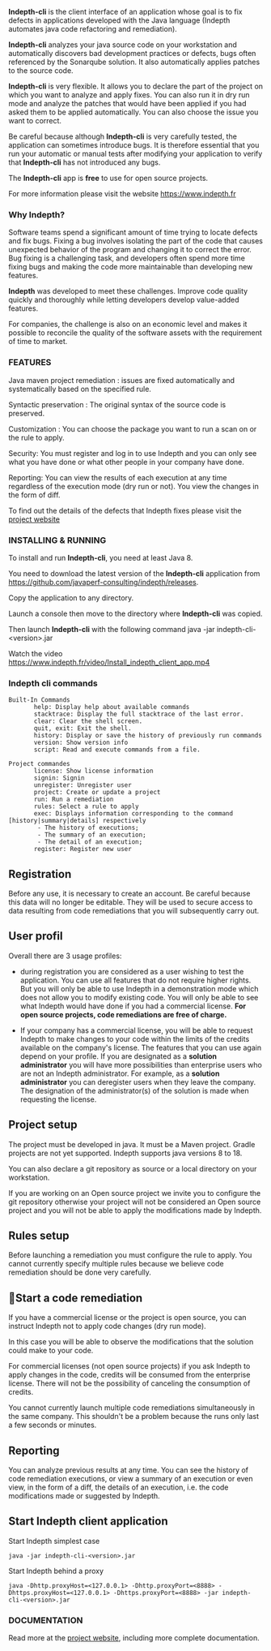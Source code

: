 


**Indepth-cli** is the client interface of an application whose goal is to fix defects in applications developed with the Java language (Indepth automates java code refactoring and remediation).

**Indepth-cli** analyzes your java source code on your workstation and automatically discovers bad development practices or defects, bugs often referenced by the Sonarqube solution. 
It also automatically applies patches to the source code.

**Indepth-cli** is very flexible. It allows you to declare the part of the project on which you want to analyze and apply fixes. 
You can also run it in dry run mode and analyze the patches that would have been applied if you had asked them to be applied automatically.
You can also choose the issue you want to correct.


Be careful because although **Indepth-cli** is very carefully tested, the application can sometimes introduce bugs. 
It is therefore essential that you run your automatic or manual tests after modifying your application to verify that **Indepth-cli** has not introduced any bugs.


The **Indepth-cli** app is **free** to use for open source projects.

For more information please visit the website https://www.indepth.fr

### Why Indepth?

Software teams spend a significant amount of time trying to locate defects and fix bugs. 
Fixing a bug involves isolating the part of the code that causes unexpected behavior of the program and changing it to correct the error. 
Bug fixing is a challenging task, and developers often spend more time fixing bugs and making the code more maintainable than developing new features.

**Indepth** was developed to meet these challenges. Improve code quality quickly and thoroughly while letting developers develop value-added features.

For companies, the challenge is also on an economic level and makes it possible to reconcile the quality of the software assets with the requirement of time to market.

### FEATURES

Java maven project remediation : issues are fixed automatically and systematically based on the specified rule.

Syntactic preservation : The original syntax of the source code is preserved.

Customization : You can choose the package you want to run a scan on or the rule to apply.

Security: You must register and log in to use Indepth and you can only see what you have done or what other people in your company have done.

Reporting: You can view the results of each execution at any time regardless of the execution mode (dry run or not). You view the changes in the form of diff.

To find out the details of the defects that Indepth fixes please visit the [project website](http://indepth.fr/documentation.html)


### INSTALLING & RUNNING

To install and run **Indepth-cli**, you need at least Java 8.

You need to download the latest version of the **Indepth-cli** application from https://github.com/javaperf-consulting/indepth/releases.

Copy the application to any directory.

Launch a console then move to the directory where **Indepth-cli** was copied.

Then launch **Indepth-cli** with the following command java -jar indepth-cli-&lt;version&gt;.jar


Watch the video 
https://www.indepth.fr/video/Install_indepth_client_app.mp4


### Indepth cli commands

```
Built-In Commands
       help: Display help about available commands
       stacktrace: Display the full stacktrace of the last error.
       clear: Clear the shell screen.
       quit, exit: Exit the shell.
       history: Display or save the history of previously run commands
       version: Show version info
       script: Read and execute commands from a file.

Project commandes
       license: Show license information
       signin: Signin
       unregister: Unregister user
       project: Create or update a project
       run: Run a remediation
       rules: Select a rule to apply
       exec: Displays information corresponding to the command [history|summary|details] respectively
        - The history of executions;
        - The summary of an execution;
        - The detail of an execution;
       register: Register new user
```

## Registration

Before any use, it is necessary to create an account. 
Be careful because this data will no longer be editable. 
They will be used to secure access to data resulting from code remediations that you will subsequently carry out.

## User profil

Overall there are 3 usage profiles:

- during registration you are considered as a user wishing to test the application. 
You can use all features that do not require higher rights. 
But you will only be able to use Indepth in a demonstration mode which does not allow you to modify existing code. 
You will only be able to see what Indepth would have done if you had a commercial license. 
**For open source projects, code remediations are free of charge.**

- If your company has a commercial license, you will be able to request Indepth to make changes to your code within the limits of the credits available on the company's license.
The features that you can use again depend on your profile. 
If you are designated as a **solution administrator** you will have more possibilities than enterprise users who are not an Indepth administrator. 
For example, as a **solution administrator** you can deregister users when they leave the company.
The designation of the administrator(s) of the solution is made when requesting the license.

## Project setup

The project must be developed in java. 
It must be a Maven project. Gradle projects are not yet supported. 
Indepth supports java versions 8 to 18. 

You can also declare a git repository as source or a local directory on your workstation. 

If you are working on an Open source project we invite you to configure the git repository otherwise your project will not be considered an Open source project and you will not be able to apply the modifications made by Indepth.

## Rules setup

Before launching a remediation you must configure the rule to apply. 
You cannot currently specify multiple rules because we believe code remediation should be done very carefully.

## Start a code remediation

If you have a commercial license or the project is open source, you can instruct Indepth not to apply code changes (dry run mode). 

In this case you will be able to observe the modifications that the solution could make to your code. 

For commercial licenses (not open source projects) if you ask Indepth to apply changes in the code, credits will be consumed from the enterprise license. 
There will not be the possibility of canceling the consumption of credits.

You cannot currently launch multiple code remediations simultaneously in the same company.
This shouldn't be a problem because the runs only last a few seconds or minutes.

## Reporting

You can analyze previous results at any time.
You can see the history of code remediation executions, or view a summary of an execution or even view, in the form of a diff, the details of an execution, i.e. the code modifications made or suggested by Indepth.


## Start Indepth client application

Start Indepth simplest case

```
java -jar indepth-cli-<version>.jar
```

Start Indepth behind a proxy

```
java -Dhttp.proxyHost=<127.0.0.1> -Dhttp.proxyPort=<8888> -Dhttps.proxyHost=<127.0.0.1> -Dhttps.proxyPort=<8888> -jar indepth-cli-<version>.jar
```

### DOCUMENTATION

Read more at the [project website](http://indepth.fr/documentation.html), including more complete documentation.

